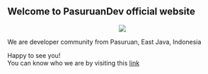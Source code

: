 ## Welcome to PasuruanDev official website

<img src="https://avatars2.githubusercontent.com/u/36590366?s=200&v=4" style="margin-left: 50%;">

We are developer community from Pasuruan, East Java, Indonesia

Happy to see you! <br>
You can know who we are by visiting this [link](https://pasuruandev.github.io)
